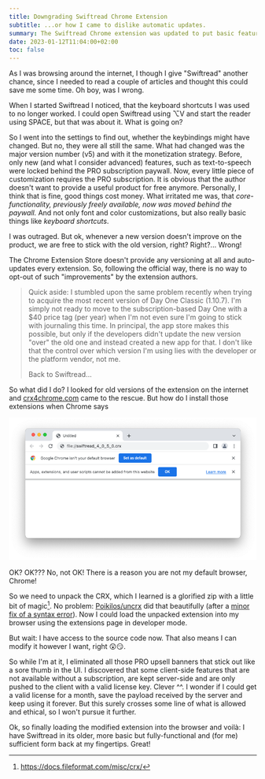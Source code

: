 ```yaml
---
title: Downgrading Swiftread Chrome Extension
subtitle: ...or how I came to dislike automatic updates.
summary: The Swiftread Chrome extension was updated to put basic features behind a subscription. The Chrome extension store doesn't allow sticking with older versions (i.e. not updating) so I had to get creative.
date: 2023-01-12T11:04:00+02:00
toc: false
---
```


As I was browsing around the internet, I though I give "Swiftread" another chance, since I needed to read a couple of articles and thought this could save me some time. Oh boy, was I wrong.

When I started Swiftread I noticed, that the keyboard shortcuts I was used to no longer worked. I could open Swiftread using ⌥V and start the reader using SPACE, but that was about it. What is going on?

So I went into the settings to find out, whether the keybindings might have changed. But no, they were all still the same. What had changed was the major version number (v5) and with it the monetization strategy. Before, only new (and what I consider advanced) features, such as text-to-speech were locked behind the PRO subscription paywall. Now, every little piece of customization requires the PRO subscription. It is obvious that the author doesn't want to provide a useful product for free anymore. Personally, I think that is fine, good things cost money. What irritated me was, that *core-functionality, previously freely available, now was moved behind the paywall.* And not only font and color customizations, but also really basic things like *keyboard shortcuts*.

I was outraged. But ok, whenever a new version doesn't improve on the product, we are free to stick with the old version, right? Right?... Wrong!

The Chrome Extension Store doesn't provide any versioning at all and auto-updates every extension. So, following the official way, there is no way to opt-out of such "improvements" by the extension authors.

> Quick aside: I stumbled upon the same problem recently when trying to acquire the most recent version of Day One Classic (1.10.7). I'm simply not ready to move to the subscription-based Day One with a $40 price tag (per year) when I'm not even sure I'm going to stick with journaling this time. In principal, the app store makes this possible, but only if the developers didn't update the new version "over" the old one and instead created a new app for that. I don't like that the control over which version I'm using lies with the developer or the platform vendor, not me.
>
> Back to Swiftread...

So what did I do? I looked for old versions of the extension on the internet and [crx4chrome.com](https://www.crx4chrome.com/) came to the rescue. But how do I install those extensions when Chrome says

![Image.png](swiftread-chrome-extension-cannot-be-loaded.png)

OK? OK??? No, not OK! There is a reason you are not my default browser, Chrome!

So we need to unpack the CRX, which I learned is a glorified zip with a little bit of magic[^1]. No problem: [Poikilos/uncrx](https://github.com/Poikilos/uncrx) did that beautifully (after a [minor fix of a syntax error](https://github.com/Poikilos/uncrx/pull/1)). Now I could load the unpacked extension into my browser using the extensions page in developer mode.

But wait: I have access to the source code now. That also means I can modify it however I want, right 😲😏.

So while I'm at it, I eliminated all those PRO upsell banners that stick out like a sore thumb in the UI. I discovered that some client-side features that are not available without a subscription, are kept server-side and are only pushed to the client with a valid license key. Clever ^^. I wonder if I could get a valid license for a month, save the payload received by the server and keep using it forever. But this surely crosses some line of what is allowed and ethical, so I won't pursue it further.

Ok, so finally loading the modified extension into the browser and voilà: I have Swiftread in its older, more basic but fully-functional and (for me) sufficient form back at my fingertips. Great!

[^1]: https://docs.fileformat.com/misc/crx/

